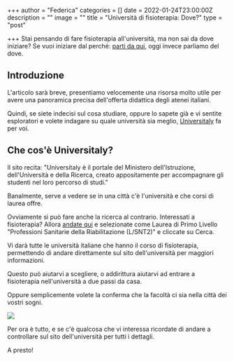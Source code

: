+++
author = "Federica"
categories = []
date = 2022-01-24T23:00:00Z
description = ""
image = ""
title = "Università di fisioterapia: Dove?"
type = "post"

+++
Stai pensando di fare fisioterapia all'università, ma non sai da dove iniziare? Se vuoi iniziare dal perché: [parti da qui](https://fisioblog.netlify.app/perche-fare-il-fisioterapista-nel-2022/ "Perché fare il fisioterapista"), oggi invece parliamo del dove.

## Introduzione

L'articolo sarà breve, presentiamo velocemente una risorsa molto utile per avere una panoramica precisa dell'offerta didattica degli atenei italiani.

Quindi, se siete indecisi sul cosa studiare, oppure lo sapete già e vi sentite esploratori e volete indagare su quale università sia meglio, [Universitaly](https://www.universitaly.it/index.php/ "Universitaly") fa per voi.

## Che cos'è Universitaly?

Il sito recita: "Universitaly è il portale del Ministero dell'Istruzione, dell'Università e della Ricerca, creato appositamente per accompagnare gli studenti nel loro percorso di studi."

Banalmente, serve a vedere se in una città c'è l'università e che corsi di laurea offre.

Ovviamente si può fare anche la ricerca al contrario. Interessati a fisioterapia? Allora [andate qui](https://www.universitaly.it/index.php/cercacorsi/universita "Cerca Corsi") e selezionate come Laurea di Primo Livello "Professioni Sanitarie della Riabilitazione (L/SNT2)" e cliccate su Cerca.

Vi darà tutte le università italiane che hanno il corso di fisioterapia, permettendo di andare direttamente sul sito dell'università per maggiori informazioni.

Questo può aiutarvi a scegliere, o addirittura aiutarvi ad entrare a fisioterapia nell'università a due passi da casa.

Oppure semplicemente volete la conferma che la facoltà ci sia nella città dei vostri sogni.

![](/images/brooke-cagle-g1kr4ozfoac-unsplash.jpg)

Per ora è tutto, e se c'è qualcosa che vi interessa ricordate di andare a controllare sul sito dell'università per tutti i dettagli.

A presto!